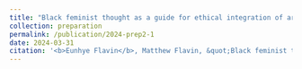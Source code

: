 ```yaml
---
title: "Black feminist thought as a guide for ethical integration of artificial intelligence in mathematics classroom"
collection: preparation
permalink: /publication/2024-prep2-1
date: 2024-03-31
citation: '<b>Eunhye Flavin</b>, Matthew Flavin, &quot;Black feminist thought as a guide for ethical integration of artificial intelligence in mathematics classroom, &quot; submitted Mar. 2024.'
---
```

